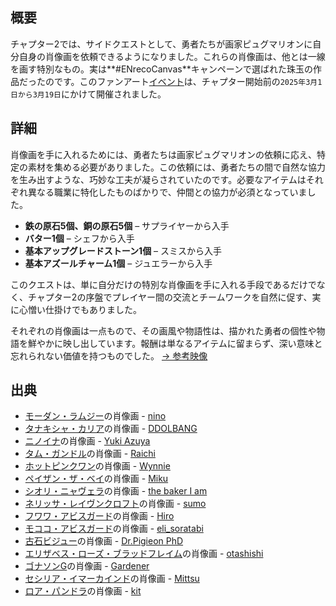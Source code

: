 <!-- title: 肖像画 -->
<!-- quote: これを見ると、なんだか懐かしい気持ちになる…… -->
<!-- chapters: 1 -->
<!-- images: (モーダン・ラムジーの肖像画), (タナキシャ・カリアの肖像画), (ニノイナの肖像画), (タム・ガンドルの肖像画), (ホットピンクワンの肖像画), (ペイザン・ザ・ベイの肖像画), (シオリ・ニャヴェラの肖像画), (ネリッサ・ジュリエット・レイヴンクロフトの肖像画), (フワワ・アビスガードの肖像画), (モココ・アビスガードの肖像画), (古石ビジューの肖像画), (エリザベス・ローズ・ブラッドフレイムの肖像画), (ゴナソンGの肖像画), (セシリア・イマーカインドの肖像画), (ロア・パンドラの肖像画) -->
<!-- model: false -->

## 概要

チャプター2では、サイドクエストとして、勇者たちが画家ピュグマリオンに自分自身の肖像画を依頼できるようになりました。これらの肖像画は、他とは一線を画す特別なもの。実は**#ENrecoCanvas**キャンペーンで選ばれた珠玉の作品だったのです。このファンアート[イベント](https://x.com/hololive_En/status/1895609934085325149)は、チャプター開始前の`2025年3月1日から3月19日`にかけて開催されました。

## 詳細

肖像画を手に入れるためには、勇者たちは画家ピュグマリオンの依頼に応え、特定の素材を集める必要がありました。この依頼には、勇者たちの間で自然な協力を生み出すような、巧妙な工夫が凝らされていたのです。必要なアイテムはそれぞれ異なる職業に特化したものばかりで、仲間との協力が必須となっていました。

- **鉄の原石5個、銅の原石5個** – サプライヤーから入手
- **バター1個** – シェフから入手
- **基本アップグレードストーン1個** – スミスから入手
- **基本アズールチャーム1個** – ジュエラーから入手

このクエストは、単に自分だけの特別な肖像画を手に入れる手段であるだけでなく、チャプター2の序盤でプレイヤー間の交流とチームワークを自然に促す、実に心憎い仕掛けでもありました。

それぞれの肖像画は一点もので、その画風や物語性は、描かれた勇者の個性や物語を鮮やかに映し出しています。報酬は単なるアイテムに留まらず、深い意味と忘れられない価値を持つものでした。
[→ 参考映像](https://www.youtube.com/live/CVF91CqGD80?si=xnTcW4oA0I5l5zax&t=4441)

## 出典

- [モーダン・ラムジー](#entry:calli-entry)の肖像画 - [nino](https://x.com/2nochuu/status/1902511940938952880)
- [タナキシャ・カリア](#entry:kiara-entry)の肖像画 - [DDOLBANG](https://x.com/DDOLBANG11/status/1901809462907896270/photo/1)
- [ニノイナ](#entry:ina-entry)の肖像画 - [Yuki Azuya](https://x.com/YukiAzuyaYuki/status/1897289589376815208/photo/1)
- [タム・ガンドル](#entry:kronii-entry)の肖像画 - [Raichi](https://x.com/KirisakiLychee/status/1902258670706237921)
- [ホットピンクワン](#entry:irys-entry)の肖像画 - [Wynnie](https://x.com/WynnTerra_/status/1902017659547353299)
- [ペイザン・ザ・ベイ](#entry:bae-entry)の肖像画 - [Miku](https://x.com/Mikururun/status/1899107067182411936/photo/1)
- [シオリ・ニャヴェラ](#entry:shiori-entry)の肖像画 - [the baker I am](https://x.com/imabaker111/status/1901017602388095009)
- [ネリッサ・レイヴンクロフト](#entry:nerissa-entry)の肖像画 - [sumo](https://x.com/sumo88_/status/1900190544602734862)
- [フワワ・アビスガード](#entry:fuwawa-entry)の肖像画 - [Hiro](https://x.com/hiroavrs/status/1902520304167203278/photo/1)
- [モココ・アビスガード](#entry:mococo-entry)の肖像画 - [eli_soratabi](https://x.com/elis_soratabi/status/1935579733976396182)
- [古石ビジュー](#entry:bijou-entry)の肖像画 - [Dr.Pigieon PhD](https://x.com/PhdPigeon/status/1896821416395436357)
- [エリザベス・ローズ・ブラッドフレイム](#entry:liz-entry)の肖像画 - [otashishi](https://x.com/ashiartwork/status/1900196831394668961)
- [ゴナソンG](#entry:gigi-entry)の肖像画 - [Gardener](https://x.com/jhgardener_/status/1901266522120794617)
- [セシリア・イマーカインド](#entry:cecilia-entry)の肖像画 - [Mittsu](https://x.com/MittsumiA/status/1902371897985397070/photo/1)
- [ロア・パンドラ](#entry:raora-entry)の肖像画 - [kit](https://x.com/quartzquadrant/status/1902200030980649355)
